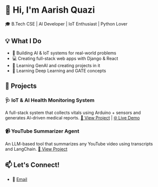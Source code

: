 # 👋 Hi, I'm Aarish Quazi

🎓 B.Tech CSE | AI Developer | IoT Enthusiast | Python Lover

## 💡 What I Do
- 🔬 Building AI & IoT systems for real-world problems
- 💻 Creating full-stack web apps with Django & React
- 🤖 Learning GenAI and creating projects in it
- 🧠 Learning Deep Learning and GATE concepts

## 🚀 Projects

### 🩺 IoT & AI Health Monitoring System
A full-stack system that collects vitals using Arduino + sensors and generates AI-driven medical reports.
[🔗 View Project](https://github.com/aarishquazi/IOT-AND-AI-BASED-HEALTH-MONITORNG-SYSTEM) | [🌐 Live Demo](https://web-dashboard-6ver.onrender.com/)
### 📹 YouTube Summarizer Agent
An LLM-based tool that summarizes any YouTube video using transcripts and LangChain.
[🔗 View Project](https://github.com/aarishquazi/Youtube_video_summary_agent) 

## 📫 Let's Connect!
- 📧 [Email](mailto:aarishquazi@gmail.com)
